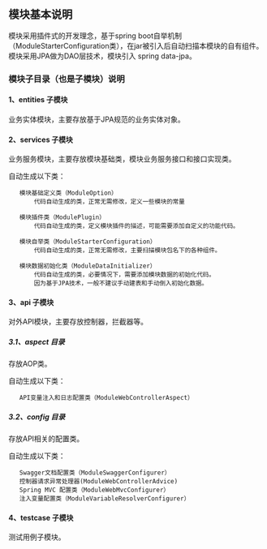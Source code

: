 

## 模块基本说明

   模块采用插件式的开发理念，基于spring boot自举机制（ModuleStarterConfiguration类），在jar被引入后自动扫描本模块的自有组件。
   模块采用JPA做为DAO层技术，模块引入 spring data-jpa。
   
### 模块子目录（也是子模块）说明
    
#### 1、entities 子模块

   业务实体模块，主要存放基于JPA规范的业务实体对象。
      
#### 2、services 子模块

   业务服务模块，主要存放模块基础类，模块业务服务接口和接口实现类。
   
   自动生成以下类： 
      
       模块基础定义类（ModuleOption）
           代码自动生成的类，正常无需修改，定义一些模块的常量
           
       模块插件类（ModulePlugin）
           代码自动生成的类，定义模块插件的描述，可能需要添加自定义的功能代码。
           
       模块自举类（ModuleStarterConfiguration） 
           代码自动生成的类，正常无需修改，主要扫描模块包名下的各种组件。
           
       模块数据初始化类（ModuleDataInitializer）
           代码自动生成的类，必要情况下，需要添加模块数据的初始化代码。
           因为基于JPA技术，一般不建议手动建表和手动倒入初始化数据。 
         
#### 3、api 子模块
      
   对外API模块，主要存放控制器，拦截器等。

##### 3.1、aspect 目录
       
  存放AOP类。
       
  自动生成以下类：
  
       API变量注入和日志配置类（ModuleWebControllerAspect）
       
##### 3.2、config 目录

   存放API相关的配置类。
       
   自动生成以下类：
   
       Swagger文档配置类（ModuleSwaggerConfigurer）
       控制器请求异常处理器(ModuleWebControllerAdvice)
       Spring MVC 配置类（ModuleWebMvcConfigurer）
       注入变量配置类（ModuleVariableResolverConfigurer）
       
#### 4、testcase 子模块
      
   测试用例子模块。

